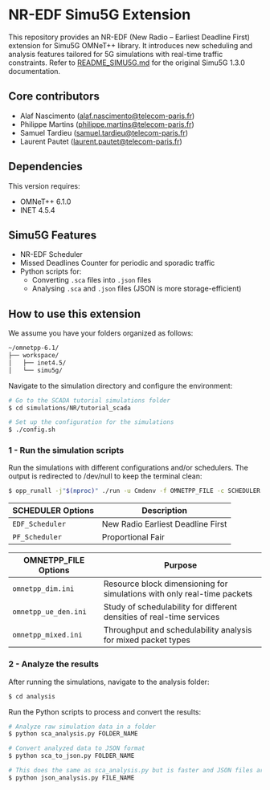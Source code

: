 # NR-EDF Simu5G Extension

This repository provides an NR-EDF (New Radio – Earliest Deadline First) extension for Simu5G OMNeT++ library. It introduces new scheduling and analysis features tailored for 5G simulations with real-time traffic constraints.
Refer to [README_SIMU5G.md](./README_SIMU5G.md) for the original Simu5G 1.3.0 documentation.

## Core contributors
- Alaf Nascimento (alaf.nascimento@telecom-paris.fr)
- Philippe Martins (philippe.martins@telecom-paris.fr)
- Samuel Tardieu (samuel.tardieu@telecom-paris.fr)
- Laurent Pautet (laurent.pautet@telecom-paris.fr)

## Dependencies
This version requires:
- OMNeT++ 6.1.0
- INET 4.5.4

## Simu5G Features
- NR-EDF Scheduler
- Missed Deadlines Counter for periodic and sporadic traffic
- Python scripts for:
  - Converting `.sca` files into `.json` files
  - Analysing `.sca` and `.json` files (JSON is more storage-efficient)


## How to use this extension
We assume you have your folders organized as follows:

```bash
~/omnetpp-6.1/
├── workspace/
│   ├── inet4.5/
│   └── simu5g/
```

Navigate to the simulation directory and configure the environment:
```bash
# Go to the SCADA tutorial simulations folder
$ cd simulations/NR/tutorial_scada

# Set up the configuration for the simulations
$ ./config.sh
```

### 1 - Run the simulation scripts

Run the simulations with different configurations and/or schedulers. The output is redirected to /dev/null to keep the terminal clean:

```bash
$ opp_runall -j"$(nproc)" ./run -u Cmdenv -f OMNETPP_FILE -c SCHEDULER -r 0..99999 > /dev/null 2>&1
```

| SCHEDULER Options | Description                            |
| ----------------- | -------------------------------------- |
| `EDF_Scheduler`   | New Radio Earliest Deadline First |
| `PF_Scheduler`    | Proportional Fair                      |

| OMNETPP_FILE Options | Purpose                                                                 |
| -------------------- | ----------------------------------------------------------------------- |
| `omnetpp_dim.ini`    | Resource block dimensioning for simulations with only real-time packets |
| `omnetpp_ue_den.ini` | Study of schedulability for different densities of real-time services   |
| `omnetpp_mixed.ini`  | Throughput and schedulability analysis for mixed packet types           |


### 2 - Analyze the results
After running the simulations, navigate to the analysis folder:
```bash
$ cd analysis
```

Run the Python scripts to process and convert the results:

```bash
# Analyze raw simulation data in a folder
$ python sca_analysis.py FOLDER_NAME

# Convert analyzed data to JSON format
$ python sca_to_json.py FOLDER_NAME

# This does the same as sca_analysis.py but is faster and JSON files are easier to store
$ python json_analysis.py FILE_NAME
```